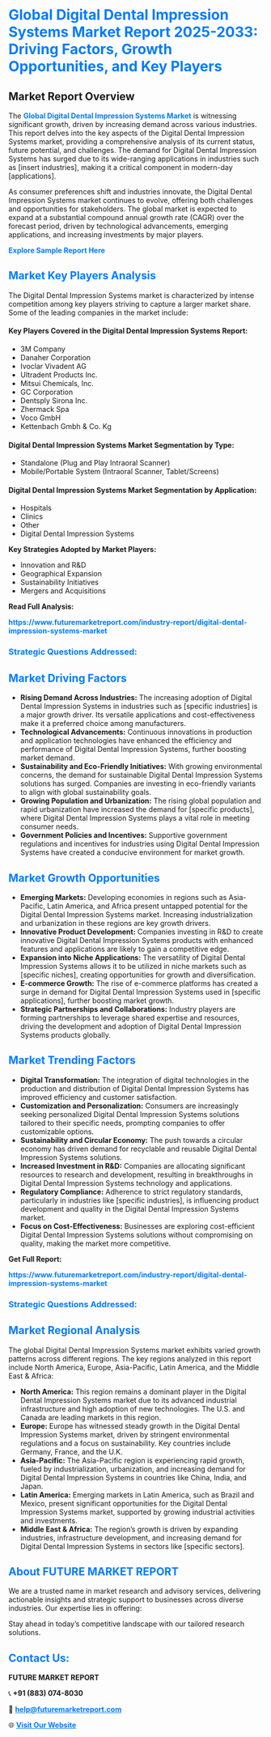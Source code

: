 <h1 style="color: #007BFF;">Global Digital Dental Impression Systems Market Report 2025-2033: Driving Factors, Growth Opportunities, and Key Players</h1>

<section id="overview">
<h2>Market Report Overview</h2>
<p>The <a href="https://www.futuremarketreport.com/industry-report/digital-dental-impression-systems-market" style="color: #007BFF; text-decoration: none;"><strong>Global Digital Dental Impression Systems Market</strong></a> is witnessing significant growth, driven by increasing demand across various industries. This report delves into the key aspects of the Digital Dental Impression Systems market, providing a comprehensive analysis of its current status, future potential, and challenges. The demand for Digital Dental Impression Systems has surged due to its wide-ranging applications in industries such as [insert industries], making it a critical component in modern-day [applications].</p>
<p>As consumer preferences shift and industries innovate, the Digital Dental Impression Systems market continues to evolve, offering both challenges and opportunities for stakeholders. The global market is expected to expand at a substantial compound annual growth rate (CAGR) over the forecast period, driven by technological advancements, emerging applications, and increasing investments by major players.</p>
</section>

<section id="overview">
<p><a href="https://www.futuremarketreport.com/request-sample/reportId=127223" style="color: #007BFF; text-decoration: none;"><strong>Explore Sample Report Here</strong></a></p>
</section>

<section id="key-players">
<h2 style="color: #007BFF;">Market Key Players Analysis</h2>
<p>The Digital Dental Impression Systems market is characterized by intense competition among key players striving to capture a larger market share. Some of the leading companies in the market include:</p>
<h4>Key Players Covered in the Digital Dental Impression Systems Report:</h4>
<ul><li>3M Company</li><li>Danaher Corporation</li><li>Ivoclar Vivadent AG</li><li>Ultradent Products Inc.</li><li>Mitsui Chemicals, Inc.</li><li>GC Corporation</li><li>Dentsply Sirona Inc.</li><li>Zhermack Spa</li><li>Voco GmbH</li><li>Kettenbach Gmbh &amp; Co. Kg</li></ul>
<h4>Digital Dental Impression Systems Market Segmentation by Type:</h4>
<ul><li>Standalone (Plug and Play Intraoral Scanner)</li><li>Mobile/Portable System (Intraoral Scanner, Tablet/Screens)</li></ul>

<h4>Digital Dental Impression Systems Market Segmentation by Application:</h4>
<ul><li>Hospitals</li><li>Clinics</li><li>Other</li><li>Digital Dental Impression Systems</li></ul>
<p><strong>Key Strategies Adopted by Market Players:</strong></p>
<ul>
<li>Innovation and R&D</li>
<li>Geographical Expansion</li>
<li>Sustainability Initiatives</li>
<li>Mergers and Acquisitions</li>
</ul>
</section>

<section>
<p><strong>Read Full Analysis: </strong></p><a href="https://www.futuremarketreport.com/industry-report/digital-dental-impression-systems-market" style="color: #007BFF; text-decoration: none;"><strong>https://www.futuremarketreport.com/industry-report/digital-dental-impression-systems-market</strong></a>
<h3 style="color: #007BFF;">Strategic Questions Addressed:</h3>
</section>

<section id="driving-factors">
<h2 style="color: #007BFF;">Market Driving Factors</h2>
<ul>
<li><strong>Rising Demand Across Industries:</strong> The increasing adoption of Digital Dental Impression Systems in industries such as [specific industries] is a major growth driver. Its versatile applications and cost-effectiveness make it a preferred choice among manufacturers.</li>
<li><strong>Technological Advancements:</strong> Continuous innovations in production and application technologies have enhanced the efficiency and performance of Digital Dental Impression Systems, further boosting market demand.</li>
<li><strong>Sustainability and Eco-Friendly Initiatives:</strong> With growing environmental concerns, the demand for sustainable Digital Dental Impression Systems solutions has surged. Companies are investing in eco-friendly variants to align with global sustainability goals.</li>
<li><strong>Growing Population and Urbanization:</strong> The rising global population and rapid urbanization have increased the demand for [specific products], where Digital Dental Impression Systems plays a vital role in meeting consumer needs.</li>
<li><strong>Government Policies and Incentives:</strong> Supportive government regulations and incentives for industries using Digital Dental Impression Systems have created a conducive environment for market growth.</li>
</ul>
</section>

<section id="growth-opportunities">
<h2 style="color: #007BFF;">Market Growth Opportunities</h2>
<ul>
<li><strong>Emerging Markets:</strong> Developing economies in regions such as Asia-Pacific, Latin America, and Africa present untapped potential for the Digital Dental Impression Systems market. Increasing industrialization and urbanization in these regions are key growth drivers.</li>
<li><strong>Innovative Product Development:</strong> Companies investing in R&D to create innovative Digital Dental Impression Systems products with enhanced features and applications are likely to gain a competitive edge.</li>
<li><strong>Expansion into Niche Applications:</strong> The versatility of Digital Dental Impression Systems allows it to be utilized in niche markets such as [specific niches], creating opportunities for growth and diversification.</li>
<li><strong>E-commerce Growth:</strong> The rise of e-commerce platforms has created a surge in demand for Digital Dental Impression Systems used in [specific applications], further boosting market growth.</li>
<li><strong>Strategic Partnerships and Collaborations:</strong> Industry players are forming partnerships to leverage shared expertise and resources, driving the development and adoption of Digital Dental Impression Systems products globally.</li>
</ul>
</section>

<section id="trending-factors">
<h2 style="color: #007BFF;">Market Trending Factors</h2>
<ul>
<li><strong>Digital Transformation:</strong> The integration of digital technologies in the production and distribution of Digital Dental Impression Systems has improved efficiency and customer satisfaction.</li>
<li><strong>Customization and Personalization:</strong> Consumers are increasingly seeking personalized Digital Dental Impression Systems solutions tailored to their specific needs, prompting companies to offer customizable options.</li>
<li><strong>Sustainability and Circular Economy:</strong> The push towards a circular economy has driven demand for recyclable and reusable Digital Dental Impression Systems solutions.</li>
<li><strong>Increased Investment in R&D:</strong> Companies are allocating significant resources to research and development, resulting in breakthroughs in Digital Dental Impression Systems technology and applications.</li>
<li><strong>Regulatory Compliance:</strong> Adherence to strict regulatory standards, particularly in industries like [specific industries], is influencing product development and quality in the Digital Dental Impression Systems market.</li>
<li><strong>Focus on Cost-Effectiveness:</strong> Businesses are exploring cost-efficient Digital Dental Impression Systems solutions without compromising on quality, making the market more competitive.</li>
</ul>
</section>

<section>
<p><strong>Get Full Report: </strong></p><a href="https://www.futuremarketreport.com/industry-report/digital-dental-impression-systems-market" style="color: #007BFF; text-decoration: none;"><strong>https://www.futuremarketreport.com/industry-report/digital-dental-impression-systems-market</strong></a>
<h3 style="color: #007BFF;">Strategic Questions Addressed:</h3>
</section>


<section id="regional-analysis">
<h2 style="color: #007BFF;">Market Regional Analysis</h2>
<p>The global Digital Dental Impression Systems market exhibits varied growth patterns across different regions. The key regions analyzed in this report include North America, Europe, Asia-Pacific, Latin America, and the Middle East & Africa:</p>
<ul>
<li><strong>North America:</strong> This region remains a dominant player in the Digital Dental Impression Systems market due to its advanced industrial infrastructure and high adoption of new technologies. The U.S. and Canada are leading markets in this region.</li>
<li><strong>Europe:</strong> Europe has witnessed steady growth in the Digital Dental Impression Systems market, driven by stringent environmental regulations and a focus on sustainability. Key countries include Germany, France, and the U.K.</li>
<li><strong>Asia-Pacific:</strong> The Asia-Pacific region is experiencing rapid growth, fueled by industrialization, urbanization, and increasing demand for Digital Dental Impression Systems in countries like China, India, and Japan.</li>
<li><strong>Latin America:</strong> Emerging markets in Latin America, such as Brazil and Mexico, present significant opportunities for the Digital Dental Impression Systems market, supported by growing industrial activities and investments.</li>
<li><strong>Middle East & Africa:</strong> The region’s growth is driven by expanding industries, infrastructure development, and increasing demand for Digital Dental Impression Systems in sectors like [specific sectors].</li>
</ul>
</section>

<footer>
<h2 style="color: #007BFF;">About FUTURE MARKET REPORT</h2>
<p>We are a trusted name in market research and advisory services, delivering actionable insights and strategic support to businesses across diverse industries. Our expertise lies in offering:</p>

<p>Stay ahead in today’s competitive landscape with our tailored research solutions.</p>

<h2 style="color: #007BFF;">Contact Us:</h2>
<p><strong>FUTURE MARKET REPORT</strong></p>
<p>📞 <strong>+91 (883) 074-8030</strong></p>
<p>📧 <strong><a href="mailto:help@futuremarketreport.com" style="color: #007BFF;">help@futuremarketreport.com</a></strong></p>
<p>🌐 <strong><a href="https://www.futuremarketreport.com/" style="color: #007BFF;">Visit Our Website</a></strong></p>
</footer>